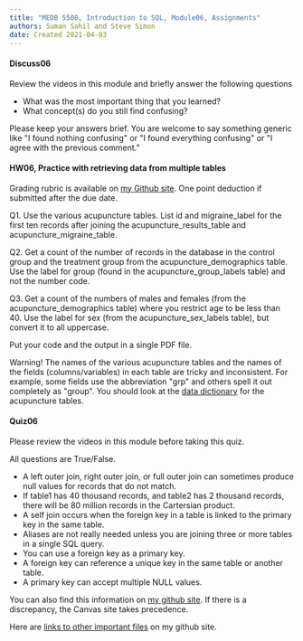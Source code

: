```yaml
---
title: "MEDB 5508, Introduction to SQL, Module06, Assignments"
authors: Suman Sahil and Steve Simon
date: Created 2021-04-03
---
```


#### Discuss06

Review the videos in this module and briefly answer the following questions

+ What was the most important thing that you learned?
+ What concept(s) do you still find confusing?

Please keep your answers brief. You are welcome to say something generic like "I found nothing confusing" or "I found everything confusing" or "I agree with the previous comment."

#### HW06, Practice with retrieving data from multiple tables

Grading rubric is available on [my Github site][gra1]. One point deduction if submitted after the due date.

Q1. Use the various acupuncture tables. List id and migraine_label for the first ten records after joining the acupuncture_results_table and acupuncture_migraine_table.

Q2. Get a count of the number of records in the database in the control group and the treatment group from the acupuncture_demographics table. Use the label for group (found in the acupuncture_group_labels table) and not the number code.

Q3. Get a count of the numbers of males and females (from the acupuncture_demographics table) where you restrict age to be less than 40. Use the label for sex (from the acupuncture_sex_labels table), but convert it to all uppercase.

Put your code and the output in a single PDF file.

Warning! The names of the various acupuncture tables and the names of the fields (columns/variables) in each table are tricky and inconsistent. For example, some fields use the abbreviation "grp" and others spell it out completely as "group". You should look at the [data dictionary][git1] for the acupuncture tables.

#### Quiz06

Please review the videos in this module before taking this quiz.

All questions are True/False.

+ A left outer join, right outer join, or full outer join can sometimes produce null values for records that do not match.
+ If table1 has 40 thousand records, and table2 has 2 thousand records, there will be 80 million records in the Cartersian product.
+ A self join occurs when the foreign key in a table is linked to the primary key in the same table.
+ Aliases are not really needed unless you are joining three or more tables in a single SQL query.
+ You can use a foreign key as a primary key.
+ A foreign key can reference a  unique key in the same table or another table.
+ A primary key can accept multiple NULL values.

You can also find this information on [my github site][thisf]. If there is a discrepancy, the Canvas site takes precedence. 

Here are [links to other important files][mygit] on my github site.

<!---my git--->
[thisf]: https://github.com/pmean/introduction-to-sql/blob/master/modules/5508-06-assignments.md
[mygit]: https://github.com/pmean/introduction-to-sql/blob/master/README.md

[gra1]: https://github.com/pmean/classes/blob/master/software-engineering/src/grading-rubric.md

[git1]: https://github.com/pmean/introduction-to-sql/blob/master/data/acupuncture-data-dictionary.md


